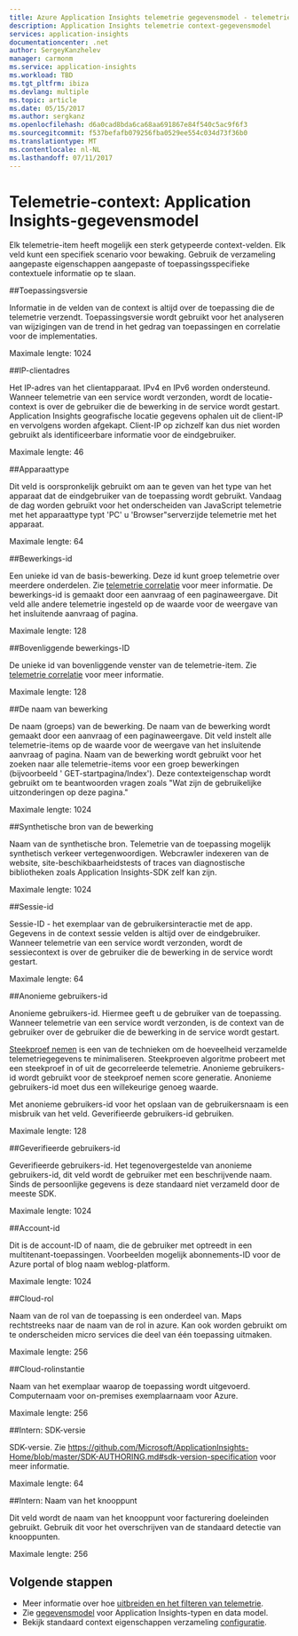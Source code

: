 ```yaml
---
title: Azure Application Insights telemetrie gegevensmodel - telemetrie Context | Microsoft Docs
description: Application Insights telemetrie context-gegevensmodel
services: application-insights
documentationcenter: .net
author: SergeyKanzhelev
manager: carmonm
ms.service: application-insights
ms.workload: TBD
ms.tgt_pltfrm: ibiza
ms.devlang: multiple
ms.topic: article
ms.date: 05/15/2017
ms.author: sergkanz
ms.openlocfilehash: d6a0cad8bda6ca68aa691867e84f540c5ac9f6f3
ms.sourcegitcommit: f537befafb079256fba0529ee554c034d73f36b0
ms.translationtype: MT
ms.contentlocale: nl-NL
ms.lasthandoff: 07/11/2017
---
```

# <a name="telemetry-context-application-insights-data-model"></a>Telemetrie-context: Application Insights-gegevensmodel

Elk telemetrie-item heeft mogelijk een sterk getypeerde context-velden. Elk veld kunt een specifiek scenario voor bewaking. Gebruik de verzameling aangepaste eigenschappen aangepaste of toepassingsspecifieke contextuele informatie op te slaan.


##<a name="application-version"></a>Toepassingsversie

Informatie in de velden van de context is altijd over de toepassing die de telemetrie verzendt. Toepassingsversie wordt gebruikt voor het analyseren van wijzigingen van de trend in het gedrag van toepassingen en correlatie voor de implementaties.

Maximale lengte: 1024


##<a name="client-ip-address"></a>IP-clientadres

Het IP-adres van het clientapparaat. IPv4 en IPv6 worden ondersteund. Wanneer telemetrie van een service wordt verzonden, wordt de locatie-context is over de gebruiker die de bewerking in de service wordt gestart. Application Insights geografische locatie gegevens ophalen uit de client-IP en vervolgens worden afgekapt. Client-IP op zichzelf kan dus niet worden gebruikt als identificeerbare informatie voor de eindgebruiker. 

Maximale lengte: 46


##<a name="device-type"></a>Apparaattype

Dit veld is oorspronkelijk gebruikt om aan te geven van het type van het apparaat dat de eindgebruiker van de toepassing wordt gebruikt. Vandaag de dag worden gebruikt voor het onderscheiden van JavaScript telemetrie met het apparaattype typt 'PC' u 'Browser"serverzijde telemetrie met het apparaat.

Maximale lengte: 64


##<a name="operation-id"></a>Bewerkings-id

Een unieke id van de basis-bewerking. Deze id kunt groep telemetrie over meerdere onderdelen. Zie [telemetrie correlatie](application-insights-correlation.md) voor meer informatie. De bewerkings-id is gemaakt door een aanvraag of een paginaweergave. Dit veld alle andere telemetrie ingesteld op de waarde voor de weergave van het insluitende aanvraag of pagina. 

Maximale lengte: 128


##<a name="parent-operation-id"></a>Bovenliggende bewerkings-ID

De unieke id van bovenliggende venster van de telemetrie-item. Zie [telemetrie correlatie](application-insights-correlation.md) voor meer informatie.

Maximale lengte: 128


##<a name="operation-name"></a>De naam van bewerking

De naam (groeps) van de bewerking. De naam van de bewerking wordt gemaakt door een aanvraag of een paginaweergave. Dit veld instelt alle telemetrie-items op de waarde voor de weergave van het insluitende aanvraag of pagina. Naam van de bewerking wordt gebruikt voor het zoeken naar alle telemetrie-items voor een groep bewerkingen (bijvoorbeeld ' GET-startpagina/Index'). Deze contexteigenschap wordt gebruikt om te beantwoorden vragen zoals "Wat zijn de gebruikelijke uitzonderingen op deze pagina."

Maximale lengte: 1024


##<a name="synthetic-source-of-the-operation"></a>Synthetische bron van de bewerking

Naam van de synthetische bron. Telemetrie van de toepassing mogelijk synthetisch verkeer vertegenwoordigen. Webcrawler indexeren van de website, site-beschikbaarheidstests of traces van diagnostische bibliotheken zoals Application Insights-SDK zelf kan zijn.

Maximale lengte: 1024


##<a name="session-id"></a>Sessie-id

Sessie-ID - het exemplaar van de gebruikersinteractie met de app. Gegevens in de context sessie velden is altijd over de eindgebruiker. Wanneer telemetrie van een service wordt verzonden, wordt de sessiecontext is over de gebruiker die de bewerking in de service wordt gestart.

Maximale lengte: 64


##<a name="anonymous-user-id"></a>Anonieme gebruikers-id

Anonieme gebruikers-id. Hiermee geeft u de gebruiker van de toepassing. Wanneer telemetrie van een service wordt verzonden, is de context van de gebruiker over de gebruiker die de bewerking in de service wordt gestart.

[Steekproef nemen](app-insights-sampling.md) is een van de technieken om de hoeveelheid verzamelde telemetriegegevens te minimaliseren. Steekproeven algoritme probeert met een steekproef in of uit de gecorreleerde telemetrie. Anonieme gebruikers-id wordt gebruikt voor de steekproef nemen score generatie. Anonieme gebruikers-id moet dus een willekeurige genoeg waarde. 

Met anonieme gebruikers-id voor het opslaan van de gebruikersnaam is een misbruik van het veld. Geverifieerde gebruikers-id gebruiken.

Maximale lengte: 128


##<a name="authenticated-user-id"></a>Geverifieerde gebruikers-id

Geverifieerde gebruikers-id. Het tegenovergestelde van anonieme gebruikers-id, dit veld wordt de gebruiker met een beschrijvende naam. Sinds de persoonlijke gegevens is deze standaard niet verzameld door de meeste SDK.

Maximale lengte: 1024


##<a name="account-id"></a>Account-id

Dit is de account-ID of naam, die de gebruiker met optreedt in een multitenant-toepassingen. Voorbeelden mogelijk abonnements-ID voor de Azure portal of blog naam weblog-platform.

Maximale lengte: 1024


##<a name="cloud-role"></a>Cloud-rol

Naam van de rol van de toepassing is een onderdeel van. Maps rechtstreeks naar de naam van de rol in azure. Kan ook worden gebruikt om te onderscheiden micro services die deel van één toepassing uitmaken.

Maximale lengte: 256


##<a name="cloud-role-instance"></a>Cloud-rolinstantie

Naam van het exemplaar waarop de toepassing wordt uitgevoerd. Computernaam voor on-premises exemplaarnaam voor Azure.

Maximale lengte: 256


##<a name="internal-sdk-version"></a>Intern: SDK-versie

SDK-versie. Zie https://github.com/Microsoft/ApplicationInsights-Home/blob/master/SDK-AUTHORING.md#sdk-version-specification voor meer informatie.

Maximale lengte: 64


##<a name="internal-node-name"></a>Intern: Naam van het knooppunt

Dit veld wordt de naam van het knooppunt voor facturering doeleinden gebruikt. Gebruik dit voor het overschrijven van de standaard detectie van knooppunten.

Maximale lengte: 256


## <a name="next-steps"></a>Volgende stappen

- Meer informatie over hoe [uitbreiden en het filteren van telemetrie](app-insights-api-filtering-sampling.md).
- Zie [gegevensmodel](application-insights-data-model.md) voor Application Insights-typen en data model.
- Bekijk standaard context eigenschappen verzameling [configuratie](app-insights-configuration-with-applicationinsights-config.md#telemetry-initializers-aspnet).

